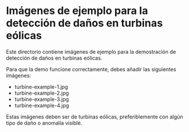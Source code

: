 # Imágenes de ejemplo para la detección de daños en turbinas eólicas

Este directorio contiene imágenes de ejemplo para la demostración de detección de daños en turbinas eólicas.

Para que la demo funcione correctamente, debes añadir las siguientes imágenes:

- turbine-example-1.jpg
- turbine-example-2.jpg
- turbine-example-3.jpg
- turbine-example-4.jpg

Estas imágenes deben ser de turbinas eólicas, preferiblemente con algún tipo de daño o anomalía visible.

